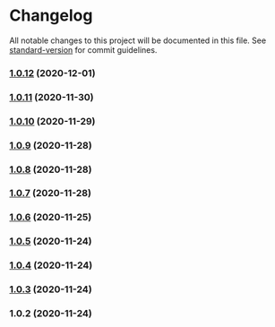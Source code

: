 # Changelog

All notable changes to this project will be documented in this file. See [standard-version](https://github.com/conventional-changelog/standard-version) for commit guidelines.

### [1.0.12](https://gitlab.com/phi2039/org-explorer/compare/v1.0.11...v1.0.12) (2020-12-01)

### [1.0.11](https://gitlab.com/phi2039/org-explorer/compare/v1.0.10...v1.0.11) (2020-11-30)

### [1.0.10](https://gitlab.com/phi2039/org-explorer/compare/v1.0.9...v1.0.10) (2020-11-29)

### [1.0.9](https://gitlab.com/phi2039/org-explorer/compare/v1.0.8...v1.0.9) (2020-11-28)

### [1.0.8](https://gitlab.com/phi2039/org-explorer/compare/v1.0.7...v1.0.8) (2020-11-28)

### [1.0.7](https://gitlab.com/phi2039/org-explorer/compare/v1.0.6...v1.0.7) (2020-11-28)

### [1.0.6](https://gitlab.com/phi2039/org-explorer/compare/v1.0.5...v1.0.6) (2020-11-25)

### [1.0.5](https://gitlab.com/phi2039/org-explorer/compare/v1.0.4...v1.0.5) (2020-11-24)

### [1.0.4](https://gitlab.com/phi2039/org-explorer/compare/v1.0.3...v1.0.4) (2020-11-24)

### [1.0.3](https://gitlab.com/phi2039/org-explorer/compare/v1.0.2...v1.0.3) (2020-11-24)

### 1.0.2 (2020-11-24)
